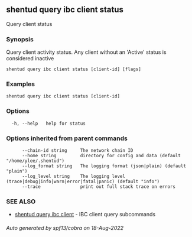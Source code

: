 ## shentud query ibc client status

Query client status

### Synopsis

Query client activity status. Any client without an 'Active' status is considered inactive

```
shentud query ibc client status [client-id] [flags]
```

### Examples

```
shentud query ibc client status [client-id]
```

### Options

```
  -h, --help   help for status
```

### Options inherited from parent commands

```
      --chain-id string     The network chain ID
      --home string         directory for config and data (default "/home/ylee/.shentud")
      --log_format string   The logging format (json|plain) (default "plain")
      --log_level string    The logging level (trace|debug|info|warn|error|fatal|panic) (default "info")
      --trace               print out full stack trace on errors
```

### SEE ALSO

* [shentud query ibc client](shentud_query_ibc_client.md)	 - IBC client query subcommands

###### Auto generated by spf13/cobra on 18-Aug-2022
